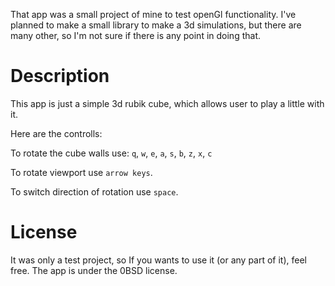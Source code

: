 That app was a small project of mine to test openGl functionality. I've planned to make a small library to make a 3d simulations, but there are many other, so I'm not sure if there is any point in doing that.

# Description
This app is just a simple 3d rubik cube, which allows user to play a little with it.

Here are the controlls:

To rotate the cube walls use:
`q`, `w`, `e`,
`a`, `s`, `b`,
`z`, `x`, `c`

To rotate viewport use `arrow keys`.

To switch direction of rotation use `space`.

# License
It was only a test project, so If you wants to use it (or any part of it), feel free. 
The app is under the 0BSD license.